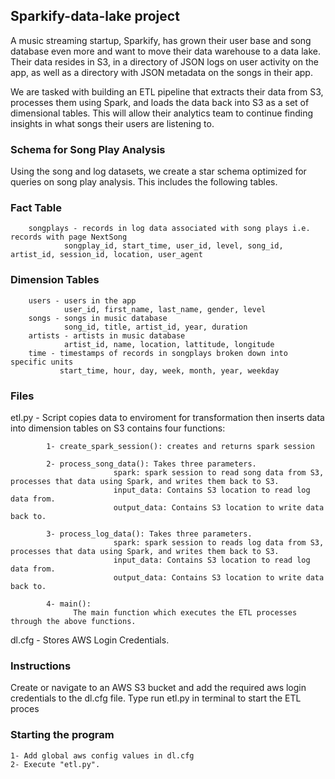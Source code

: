 ## Sparkify-data-lake project

A music streaming startup, Sparkify, has grown their user base and song database even more and want to move their data warehouse to a data lake. Their data resides in S3, in a directory of JSON logs on user activity on the app, as well as a directory with JSON metadata on the songs in their app.

We are tasked with building an ETL pipeline that extracts their data from S3, processes them using Spark, and loads the data back into S3 as a set of dimensional tables. This will allow their analytics team to continue finding insights in what songs their users are listening to.

### Schema for Song Play Analysis
Using the song and log datasets, we create a star schema optimized for queries on song play analysis. This includes the following tables.

  ### Fact Table
        songplays - records in log data associated with song plays i.e. records with page NextSong
                songplay_id, start_time, user_id, level, song_id, artist_id, session_id, location, user_agent
  ### Dimension Tables
        users - users in the app
                user_id, first_name, last_name, gender, level
        songs - songs in music database
                song_id, title, artist_id, year, duration
        artists - artists in music database
                artist_id, name, location, lattitude, longitude
        time - timestamps of records in songplays broken down into specific units
               start_time, hour, day, week, month, year, weekday

### Files
   etl.py - Script copies data to enviroment for transformation then inserts data into dimension tables on S3
        contains four functions:
        
            1- create_spark_session(): creates and returns spark session 
            
            2- process_song_data(): Takes three parameters. 
                           spark: spark session to read song data from S3, processes that data using Spark, and writes them back to S3.
                           input_data: Contains S3 location to read log data from. 
                           output_data: Contains S3 location to write data back to.
            
            3- process_log_data(): Takes three parameters. 
                           spark: spark session to reads log data from S3, processes that data using Spark, and writes them back to S3.
                           input_data: Contains S3 location to read log data from. 
                           output_data: Contains S3 location to write data back to.
                           
            4- main():
                  The main function which executes the ETL processes through the above functions.
                  
   dl.cfg - Stores AWS Login Credentials.
   
### Instructions
   Create or navigate to an AWS S3 bucket and add the required aws login credentials to the dl.cfg file.
   Type run etl.py in terminal to start the ETL proces

### Starting the program
    1- Add global aws config values in dl.cfg
    2- Execute "etl.py".
